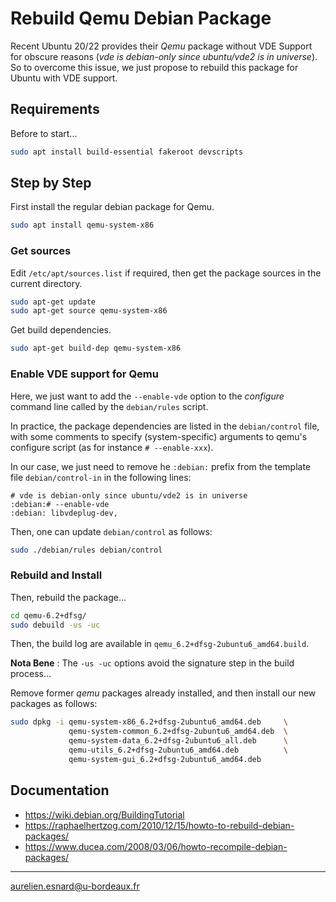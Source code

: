 # Rebuild Qemu Debian Package

Recent Ubuntu 20/22 provides their *Qemu* package without VDE Support for
obscure reasons (*vde is debian-only since ubuntu/vde2 is in universe*). So to
overcome this issue, we just propose to rebuild this package for Ubuntu with VDE
support.

## Requirements

Before to start...

```bash
sudo apt install build-essential fakeroot devscripts
```

## Step by Step

First install the regular debian package for Qemu.

```bash
sudo apt install qemu-system-x86
```

### Get sources

Edit `/etc/apt/sources.list` if required, then get the package sources in the
current directory.

```bash
sudo apt-get update
sudo apt-get source qemu-system-x86
```

Get build dependencies.

```bash
sudo apt-get build-dep qemu-system-x86
```

### Enable VDE support for Qemu

Here, we just want to add the `--enable-vde` option to the *configure* command
line called by the `debian/rules` script.

In practice, the package dependencies are listed in the `debian/control` file,
with some comments to specify (system-specific) arguments to qemu's configure
script (as for instance `# --enable-xxx`).

In our case, we just need to remove he `:debian:` prefix from the template file
`debian/control-in` in the following lines:

```
# vde is debian-only since ubuntu/vde2 is in universe
:debian:# --enable-vde
:debian: libvdeplug-dev,
```

Then, one can update `debian/control` as follows:

```bash
sudo ./debian/rules debian/control
```

### Rebuild and Install

Then, rebuild the package...

```bash
cd qemu-6.2+dfsg/
sudo debuild -us -uc
```

Then, the build log are available in `qemu_6.2+dfsg-2ubuntu6_amd64.build`.

**Nota Bene** : The `-us -uc` options avoid the signature step in the build
process...

Remove former *qemu* packages already installed, and then install our new
packages as follows:

```bash
sudo dpkg -i qemu-system-x86_6.2+dfsg-2ubuntu6_amd64.deb     \
             qemu-system-common_6.2+dfsg-2ubuntu6_amd64.deb  \
             qemu-system-data_6.2+dfsg-2ubuntu6_all.deb      \
             qemu-utils_6.2+dfsg-2ubuntu6_amd64.deb          \
             qemu-system-gui_6.2+dfsg-2ubuntu6_amd64.deb
```

## Documentation

* <https://wiki.debian.org/BuildingTutorial>
* <https://raphaelhertzog.com/2010/12/15/howto-to-rebuild-debian-packages/>
* <https://www.ducea.com/2008/03/06/howto-recompile-debian-packages/>

---
aurelien.esnard@u-bordeaux.fr
